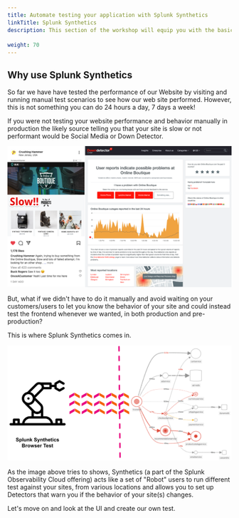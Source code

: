```yaml
---
title: Automate testing your application with Splunk Synthetics
linkTitle: Splunk Synthetics
description: This section of the workshop will equip you with the basic understanding of monitoring Kubernetes using the Splunk OpenTelemetry Collector

weight: 70
---
```


## Why use Splunk Synthetics

So far we have have tested the performance of our Website by visiting and running manual test scenarios to see how our web site performed. However, this is not something you can do 24 hours a day, 7 days a week!

If you were not testing your website performance and behavior manually in production the likely source telling you that your site is slow or not performant would be Social Media or Down Detector.

![social media](../images/social-media-post.png?width=40vw)

But, what if we didn't have to do it manually and avoid waiting on your customers/users to let you know the behavior of your site and could instead test the frontend whenever we wanted, in both production and pre-production?

This is where Splunk Synthetics comes in.

![Synthetics overview](../images/synthetic-tests.png?width=40vw)

As the image above tries to shows, Synthetics (a part of the Splunk Observability Cloud offering) acts like a set of "Robot" users to run different test against your sites, from various locations and allows you to set up Detectors that warn you if the behavior of your site(s) changes.

Let's move on and look at the UI and create  our own test.
